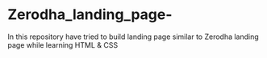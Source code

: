 # Zerodha_landing_page-
In this repository  have tried to  build landing page similar to  Zerodha  landing page  while learning  HTML &amp; CSS 
